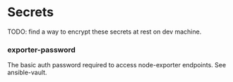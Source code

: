 # Secrets

TODO: find a way to encrypt these secrets at rest on dev machine.

### exporter-password

The basic auth password required to access node-exporter endpoints. See ansible-vault.
